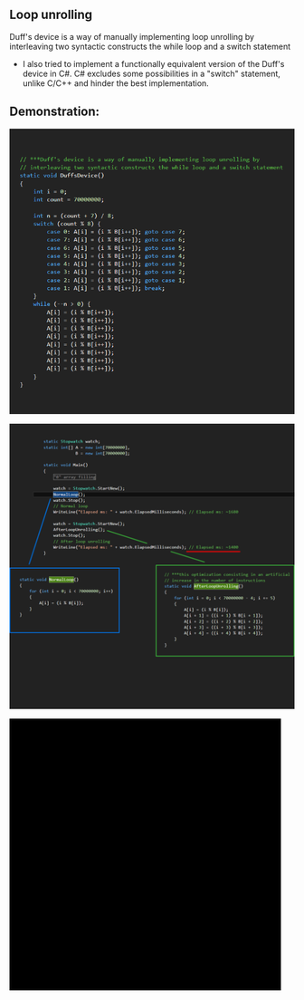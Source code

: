 ## Loop unrolling

Duff's device is a way of manually implementing loop unrolling by interleaving two syntactic constructs the while loop and a switch statement

* I also tried to implement a functionally equivalent version of the Duff's device in C#.
C# excludes some possibilities in a "switch" statement, unlike C/C++ and hinder the best implementation.


## Demonstration:
![screen capture 1](Duff's_device.png)

![screen capture 2](Loop_unrolling.png)

![screen capture 3](Duff's_device.gif)

